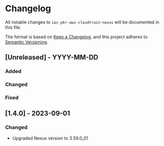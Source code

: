 # Changelog
All notable changes to `iac-pkr-aws-cloudtrain-nexus` will be documented in this file.

The format is based on [Keep a Changelog](https://keepachangelog.com/en/1.0.0/),
and this project adheres to [Semantic Versioning](https://semver.org/spec/v2.0.0.html).

## [Unreleased] - YYYY-MM-DD
### Added
### Changed
### Fixed

## [1.4.0] - 2023-09-01
### Changed
- Upgraded Nexus version to 3.59.0_01
